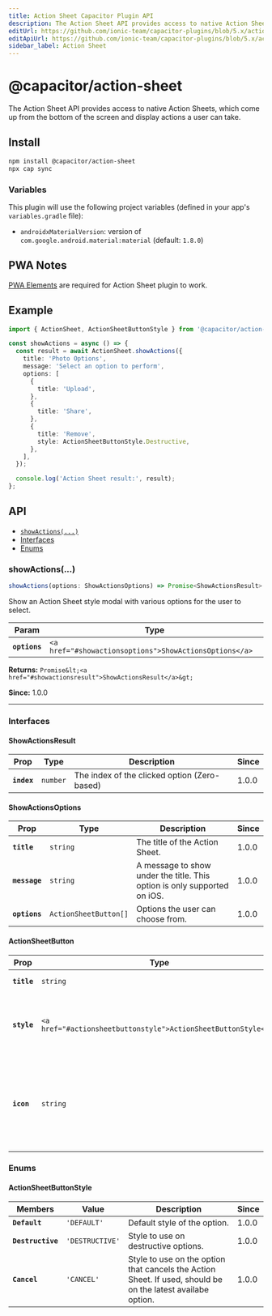 ```yaml
---
title: Action Sheet Capacitor Plugin API
description: The Action Sheet API provides access to native Action Sheets, which come up from the bottom of the screen and display actions a user can take.
editUrl: https://github.com/ionic-team/capacitor-plugins/blob/5.x/action-sheet/README.md
editApiUrl: https://github.com/ionic-team/capacitor-plugins/blob/5.x/action-sheet/src/definitions.ts
sidebar_label: Action Sheet
---
```


# @capacitor/action-sheet

The Action Sheet API provides access to native Action Sheets, which come up from the bottom of the screen and display actions a user can take.

## Install

```bash
npm install @capacitor/action-sheet
npx cap sync
```

### Variables

This plugin will use the following project variables (defined in your app's `variables.gradle` file):

- `androidxMaterialVersion`: version of `com.google.android.material:material` (default: `1.8.0`)

## PWA Notes

[PWA Elements](https://capacitorjs.com/docs/web/pwa-elements) are required for Action Sheet plugin to work.

## Example

```typescript
import { ActionSheet, ActionSheetButtonStyle } from '@capacitor/action-sheet';

const showActions = async () => {
  const result = await ActionSheet.showActions({
    title: 'Photo Options',
    message: 'Select an option to perform',
    options: [
      {
        title: 'Upload',
      },
      {
        title: 'Share',
      },
      {
        title: 'Remove',
        style: ActionSheetButtonStyle.Destructive,
      },
    ],
  });

  console.log('Action Sheet result:', result);
};
```

## API

<docgen-index>

* [`showActions(...)`](#showactions)
* [Interfaces](#interfaces)
* [Enums](#enums)

</docgen-index>

<docgen-api>


### showActions(...)

```typescript
showActions(options: ShowActionsOptions) => Promise<ShowActionsResult>
```

Show an Action Sheet style modal with various options for the user
to select.

| Param         | Type                                                              |
| ------------- | ----------------------------------------------------------------- |
| **`options`** | `<a href="#showactionsoptions">ShowActionsOptions</a>` |

**Returns:** `Promise&lt;<a href="#showactionsresult">ShowActionsResult</a>&gt;`

**Since:** 1.0.0

--------------------


### Interfaces


#### ShowActionsResult

| Prop        | Type                | Description                                  | Since |
| ----------- | ------------------- | -------------------------------------------- | ----- |
| **`index`** | `number` | The index of the clicked option (Zero-based) | 1.0.0 |


#### ShowActionsOptions

| Prop          | Type                             | Description                                                              | Since |
| ------------- | -------------------------------- | ------------------------------------------------------------------------ | ----- |
| **`title`**   | `string`              | The title of the Action Sheet.                                           | 1.0.0 |
| **`message`** | `string`              | A message to show under the title. This option is only supported on iOS. | 1.0.0 |
| **`options`** | `ActionSheetButton[]` | Options the user can choose from.                                        | 1.0.0 |


#### ActionSheetButton

| Prop        | Type                                                                      | Description                                                                           | Since |
| ----------- | ------------------------------------------------------------------------- | ------------------------------------------------------------------------------------- | ----- |
| **`title`** | `string`                                                       | The title of the option                                                               | 1.0.0 |
| **`style`** | `<a href="#actionsheetbuttonstyle">ActionSheetButtonStyle</a>` | The style of the option This option is only supported on iOS.                         | 1.0.0 |
| **`icon`**  | `string`                                                       | Icon for the option (ionicon naming convention) This option is only supported on Web. | 1.0.0 |


### Enums


#### ActionSheetButtonStyle

| Members           | Value                      | Description                                                                                                 | Since |
| ----------------- | -------------------------- | ----------------------------------------------------------------------------------------------------------- | ----- |
| **`Default`**     | `'DEFAULT'`     | Default style of the option.                                                                                | 1.0.0 |
| **`Destructive`** | `'DESTRUCTIVE'` | Style to use on destructive options.                                                                        | 1.0.0 |
| **`Cancel`**      | `'CANCEL'`      | Style to use on the option that cancels the Action Sheet. If used, should be on the latest availabe option. | 1.0.0 |

</docgen-api>
